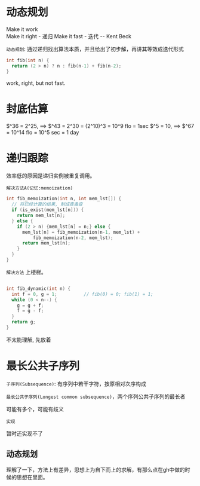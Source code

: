 # 动态规划

Make it work  \
Make it right - 递归
Make it fast  - 迭代
     -- Kent Beck

`动态规划`: 通过递归找出算法本质，并且给出了初步解，再讲其等效成迭代形式

```cpp
int fib(int n) {
  return (2 > n) ? n : fib(n-1) + fib(n-2);
}
```

work, right, but not fast.

# 封底估算


$^36 = 2^25,  ==> $^43 = 2^30 = (2^10)^3 = 10^9 flo = 1sec
$^5 = 10,     ==> $^67 = 10^14 flo = 10^5 sec = 1 day

# 递归跟踪

效率低的原因是递归实例被重复调用。

`解决方法A(记忆:memoization)`
```cpp
int fib_memoization(int n, int mem_lst[]) {
  // 将已经计算的结果, 制成表备查
  if (is_exist(mem_lst[n])) {
    return mem_lst[n];
  } else {
    if (2 > n) {mem_lst[n] = n;} else {
      mem_lst[n] = fib_memoization(n-1, mem_lst) +
          fib_memoization(n-2, mem_lst);
      return mem_lst[n];
    }
  }
}
```


`解决方法`
上楼梯。

```cpp

int fib_dynamic(int n) {
  int f = 0, g = 1;          // fib(0) = 0; fib(1) = 1;
  while (0 < n--) {
    g = g + f;
    f = g - f;
  }
  return g;
}
```

不太能理解, 先放着

# 最长公共子序列

`子序列(Subsequence)`: 有序列中若干字符，按原相对次序构成

`最长公共子序列(Longest common subsequence)`，两个序列公共子序列的最长者

可能有多个，可能有歧义

`实现`

暂时还实现不了


## 动态规划

理解了一下，方法上有差异，思想上为自下而上的求解，有那么点在gh中做的时候的思想在里面。
